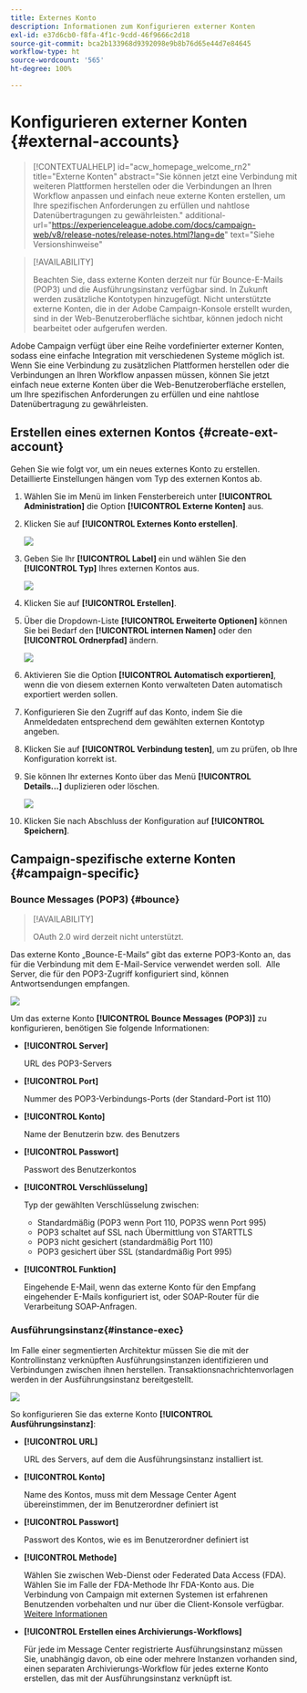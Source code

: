 ```yaml
---
title: Externes Konto
description: Informationen zum Konfigurieren externer Konten
exl-id: e37d6cb0-f8fa-4f1c-9cdd-46f9666c2d18
source-git-commit: bca2b133968d9392098e9b8b76d65e44d7e84645
workflow-type: ht
source-wordcount: '565'
ht-degree: 100%

---
```


# Konfigurieren externer Konten {#external-accounts}


>[!CONTEXTUALHELP]
>id="acw_homepage_welcome_rn2"
>title="Externe Konten"
>abstract="Sie können jetzt eine Verbindung mit weiteren Plattformen herstellen oder die Verbindungen an Ihren Workflow anpassen und einfach neue externe Konten erstellen, um Ihre spezifischen Anforderungen zu erfüllen und nahtlose Datenübertragungen zu gewährleisten."
>additional-url="https://experienceleague.adobe.com/docs/campaign-web/v8/release-notes/release-notes.html?lang=de" text="Siehe Versionshinweise"


>[!AVAILABILITY]
>
> Beachten Sie, dass externe Konten derzeit nur für Bounce-E-Mails (POP3) und die Ausführungsinstanz verfügbar sind. In Zukunft werden zusätzliche Kontotypen hinzugefügt.
> Nicht unterstützte externe Konten, die in der Adobe Campaign-Konsole erstellt wurden, sind in der Web-Benutzeroberfläche sichtbar, können jedoch nicht bearbeitet oder aufgerufen werden.

Adobe Campaign verfügt über eine Reihe vordefinierter externer Konten, sodass eine einfache Integration mit verschiedenen Systeme möglich ist.  Wenn Sie eine Verbindung zu zusätzlichen Plattformen herstellen oder die Verbindungen an Ihren Workflow anpassen müssen, können Sie jetzt einfach neue externe Konten über die Web-Benutzeroberfläche erstellen, um Ihre spezifischen Anforderungen zu erfüllen und eine nahtlose Datenübertragung zu gewährleisten.

## Erstellen eines externen Kontos {#create-ext-account}

Gehen Sie wie folgt vor, um ein neues externes Konto zu erstellen.  Detaillierte Einstellungen hängen vom Typ des externen Kontos ab.

1. Wählen Sie im Menü im linken Fensterbereich unter **[!UICONTROL Administration]** die Option **[!UICONTROL Externe Konten]** aus.

1. Klicken Sie auf **[!UICONTROL Externes Konto erstellen]**.

   ![](assets/external_account_create_1.png)

1. Geben Sie Ihr **[!UICONTROL Label]** ein und wählen Sie den **[!UICONTROL Typ]** Ihres externen Kontos aus.

   ![](assets/external_account_create_2.png)

1. Klicken Sie auf **[!UICONTROL Erstellen]**.

1. Über die Dropdown-Liste **[!UICONTROL Erweiterte Optionen]** können Sie bei Bedarf den **[!UICONTROL internen Namen]** oder den **[!UICONTROL Ordnerpfad]** ändern.

   ![](assets/external_account_create_3.png)

1. Aktivieren Sie die Option **[!UICONTROL Automatisch exportieren]**, wenn die von diesem externen Konto verwalteten Daten automatisch exportiert werden sollen.

1. Konfigurieren Sie den Zugriff auf das Konto, indem Sie die Anmeldedaten entsprechend dem gewählten externen Kontotyp angeben.

1. Klicken Sie auf **[!UICONTROL Verbindung testen]**, um zu prüfen, ob Ihre Konfiguration korrekt ist.

1. Sie können Ihr externes Konto über das Menü **[!UICONTROL Details...]** duplizieren oder löschen.

   ![](assets/external_account_create_4.png)

1. Klicken Sie nach Abschluss der Konfiguration auf **[!UICONTROL Speichern]**.

## Campaign-spezifische externe Konten {#campaign-specific}

### Bounce Messages (POP3) {#bounce}

>[!AVAILABILITY]
>
> OAuth 2.0 wird derzeit nicht unterstützt.

Das externe Konto „Bounce-E-Mails“ gibt das externe POP3-Konto an, das für die Verbindung mit dem E-Mail-Service verwendet werden soll.  Alle Server, die für den POP3-Zugriff konfiguriert sind, können Antwortsendungen empfangen.

![](assets/external_account_bounce.png)

Um das externe Konto **[!UICONTROL Bounce Messages (POP3)]** zu konfigurieren, benötigen Sie folgende Informationen:

* **[!UICONTROL Server]**

  URL des POP3-Servers

* **[!UICONTROL Port]**

  Nummer des POP3-Verbindungs-Ports (der Standard-Port ist 110)

* **[!UICONTROL Konto]**

  Name der Benutzerin bzw. des Benutzers

* **[!UICONTROL Passwort]**

  Passwort des Benutzerkontos

* **[!UICONTROL Verschlüsselung]**

  Typ der gewählten Verschlüsselung zwischen:

   * Standardmäßig (POP3 wenn Port 110, POP3S wenn Port 995)
   * POP3 schaltet auf SSL nach Übermittlung von STARTTLS
   * POP3 nicht gesichert (standardmäßig Port 110)
   * POP3 gesichert über SSL (standardmäßig Port 995)

* **[!UICONTROL Funktion]**

  Eingehende E-Mail, wenn das externe Konto für den Empfang eingehender E-Mails konfiguriert ist, oder SOAP-Router für die Verarbeitung SOAP-Anfragen.

### Ausführungsinstanz{#instance-exec}

Im Falle einer segmentierten Architektur müssen Sie die mit der Kontrollinstanz verknüpften Ausführungsinstanzen identifizieren und Verbindungen zwischen ihnen herstellen. Transaktionsnachrichtenvorlagen werden in der Ausführungsinstanz bereitgestellt.

![](assets/external_account_exec.png)

So konfigurieren Sie das externe Konto **[!UICONTROL Ausführungsinstanz]**:

* **[!UICONTROL URL]**

  URL des Servers, auf dem die Ausführungsinstanz installiert ist.

* **[!UICONTROL Konto]**

  Name des Kontos, muss mit dem Message Center Agent übereinstimmen, der im Benutzerordner definiert ist

* **[!UICONTROL Passwort]**

  Passwort des Kontos, wie es im Benutzerordner definiert ist

* **[!UICONTROL Methode]**

  Wählen Sie zwischen Web-Dienst oder Federated Data Access (FDA).
Wählen Sie im Falle der FDA-Methode Ihr FDA-Konto aus. Die Verbindung von Campaign mit externen Systemen ist erfahrenen Benutzenden vorbehalten und nur über die Client-Konsole verfügbar. [Weitere Informationen](https://experienceleague.adobe.com/de/docs/campaign/campaign-v8/connect/fda#_blank)

* **[!UICONTROL Erstellen eines Archivierungs-Workflows]**

  Für jede im Message Center registrierte Ausführungsinstanz müssen Sie, unabhängig davon, ob eine oder mehrere Instanzen vorhanden sind, einen separaten Archivierungs-Workflow für jedes externe Konto erstellen, das mit der Ausführungsinstanz verknüpft ist.
